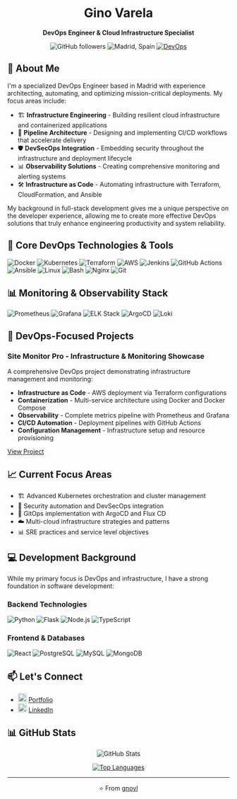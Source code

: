 <div align="center">
<h1>Gino Varela</h1>
<p>
  <b>DevOps Engineer & Cloud Infrastructure Specialist</b>
</p>

![GitHub followers](https://img.shields.io/github/followers/gnovl)
![Madrid, Spain](https://img.shields.io/badge/Location-Madrid,%20Spain-orange)
[![DevOps](https://img.shields.io/badge/Specialization-DevOps-blue)](https://github.com/gnovl)

</div>

## 👋 About Me

I'm a specialized DevOps Engineer based in Madrid with experience architecting, automating, and optimizing mission-critical deployments. My focus areas include:

- 🏗️ **Infrastructure Engineering** - Building resilient cloud infrastructure and containerized applications
- 🔄 **Pipeline Architecture** - Designing and implementing CI/CD workflows that accelerate delivery
- 🛡️ **DevSecOps Integration** - Embedding security throughout the infrastructure and deployment lifecycle
- 📊 **Observability Solutions** - Creating comprehensive monitoring and alerting systems
- 🛠️ **Infrastructure as Code** - Automating infrastructure with Terraform, CloudFormation, and Ansible

My background in full-stack development gives me a unique perspective on the developer experience, allowing me to create more effective DevOps solutions that truly enhance engineering productivity and system reliability.

## 🔧 Core DevOps Technologies & Tools

![Docker](https://img.shields.io/badge/Docker-2496ED?style=flat-square&logo=docker&logoColor=white)
![Kubernetes](https://img.shields.io/badge/Kubernetes-326CE5?style=flat-square&logo=kubernetes&logoColor=white)
![Terraform](https://img.shields.io/badge/Terraform-7B42BC?style=flat-square&logo=terraform&logoColor=white)
![AWS](https://img.shields.io/badge/AWS-232F3E?style=flat-square&logo=amazon-aws&logoColor=white)
![Jenkins](https://img.shields.io/badge/Jenkins-D24939?style=flat-square&logo=jenkins&logoColor=white)
![GitHub Actions](https://img.shields.io/badge/GitHub_Actions-2088FF?style=flat-square&logo=github-actions&logoColor=white)
![Ansible](https://img.shields.io/badge/Ansible-EE0000?style=flat-square&logo=ansible&logoColor=white)
![Linux](https://img.shields.io/badge/Linux-FCC624?style=flat-square&logo=linux&logoColor=black)
![Bash](https://img.shields.io/badge/Bash-4EAA25?style=flat-square&logo=gnu-bash&logoColor=white)
![Nginx](https://img.shields.io/badge/Nginx-009639?style=flat-square&logo=nginx&logoColor=white)
![Git](https://img.shields.io/badge/Git-F05032?style=flat-square&logo=git&logoColor=white)

## 📊 Monitoring & Observability Stack

![Prometheus](https://img.shields.io/badge/Prometheus-E6522C?style=flat-square&logo=prometheus&logoColor=white)
![Grafana](https://img.shields.io/badge/Grafana-F46800?style=flat-square&logo=grafana&logoColor=white)
![ELK Stack](https://img.shields.io/badge/ELK_Stack-005571?style=flat-square&logo=elastic&logoColor=white)
![ArgoCD](https://img.shields.io/badge/Argo_CD-EF7B4D?style=flat-square&logo=argo&logoColor=white)
![Loki](https://img.shields.io/badge/Loki-FF4500?style=flat-square&logo=grafana&logoColor=white)

## 🚀 DevOps-Focused Projects

### Site Monitor Pro - Infrastructure & Monitoring Showcase

A comprehensive DevOps project demonstrating infrastructure management and monitoring:

- **Infrastructure as Code** - AWS deployment via Terraform configurations
- **Containerization** - Multi-service architecture using Docker and Docker Compose
- **Observability** - Complete metrics pipeline with Prometheus and Grafana
- **CI/CD Automation** - Deployment pipelines with GitHub Actions
- **Configuration Management** - Infrastructure setup and resource provisioning

[View Project](https://github.com/gnovl/site-monitor-service)

## 📈 Current Focus Areas

- 🏗️ Advanced Kubernetes orchestration and cluster management
- 🔐 Security automation and DevSecOps integration
- 🧠 GitOps implementation with ArgoCD and Flux CD
- ☁️ Multi-cloud infrastructure strategies and patterns
- 📊 SRE practices and service level objectives

## 💻 Development Background

While my primary focus is DevOps and infrastructure, I have a strong foundation in software development:

### Backend Technologies

![Python](https://img.shields.io/badge/Python-3776AB?style=flat-square&logo=python&logoColor=white)
![Flask](https://img.shields.io/badge/Flask-000000?style=flat-square&logo=flask&logoColor=white)
![Node.js](https://img.shields.io/badge/Node.js-43853D?style=flat-square&logo=node.js&logoColor=white)
![TypeScript](https://img.shields.io/badge/TypeScript-3178C6?style=flat-square&logo=typescript&logoColor=white)

### Frontend & Databases

![React](https://img.shields.io/badge/React-20232A?style=flat-square&logo=react&logoColor=61DAFB)
![PostgreSQL](https://img.shields.io/badge/PostgreSQL-316192?style=flat-square&logo=postgresql&logoColor=white)
![MySQL](https://img.shields.io/badge/MySQL-4479A1?style=flat-square&logo=mysql&logoColor=white)
![MongoDB](https://img.shields.io/badge/MongoDB-4EA94B?style=flat-square&logo=mongodb&logoColor=white)

## 📫 Let's Connect

- <code><img src="https://cdn-icons-png.flaticon.com/512/558/558593.png" alt="Portfolio" height="20"/></code> [Portfolio](https://gnovl.github.io/portfolio/)
- <code><img src="https://cdn.jsdelivr.net/npm/simple-icons@v3/icons/linkedin.svg" height="20"/></code> [LinkedIn](https://linkedin.com/in/yourusername)

## 📊 GitHub Stats

<div align="center">

![GitHub Stats](https://github-readme-stats.vercel.app/api?username=gnovl&show_icons=true&theme=merko)

[![Top Languages](https://github-readme-stats.vercel.app/api/top-langs/?username=gnovl&layout=compact&theme=merko)](https://github.com/gnovl)

</div>

---

<div align="center">
<p>⭐️ From <a href="https://github.com/gnovl">gnovl</a></p>
</div>
